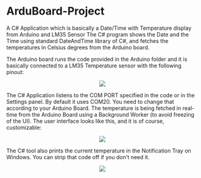 # ArduBoard-Project
A C# Application which is basically a Date/Time with Temperature display from Arduino and LM35 Sensor
The C# program shows the Date and the Time using standard DateAndTime library of C#, and fetches the temperatures in Celsius degrees from the Arduino board. 

The Arduino board runs the code provided in the Arduino folder and it is basically connected to a LM35 Temperature sensor with the following pinout:

<center><img src="https://user-images.githubusercontent.com/15067741/28342221-d8e58e48-6c1f-11e7-9f56-fc17f8aac988.JPG"></center>

The C# Application listens to the COM PORT specified in the code or in the Settings panel. By default it uses COM20. You need to change that according to your Arduino Board.
The temperature is being fetched in real-time from the Arduino Board using a Background Worker (to avoid freezing of the UI).
The user interface looks like this, and it is of course, customizable:
<center><img src="https://user-images.githubusercontent.com/15067741/28342220-d8c47abe-6c1f-11e7-902f-f318481bc481.JPG"></center>

The C# tool also prints the current temperature in the Notification Tray on Windows. You can strip that code off if you don't need it.
<center><img src="https://user-images.githubusercontent.com/15067741/28342219-d899780a-6c1f-11e7-8431-f8b316c3d622.JPG"></center>

